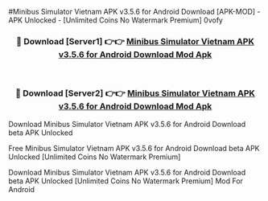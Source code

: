 #Minibus Simulator Vietnam APK v3.5.6 for Android Download [APK-MOD] - APK Unlocked - [Unlimited Coins No Watermark Premium] 0vofy



<div align="center">

<h3>🔴 Download [Server1] 👉👉 <a href="https://momento.my/?title=Minibus_Simulator_Vietnam_APK_v3.5.6_for_Android_Download">Minibus Simulator Vietnam APK v3.5.6 for Android Download Mod Apk</a></h3><br>

<h3>🔴 Download [Server2] 👉👉 <a href="https://momento.my/?title=Minibus_Simulator_Vietnam_APK_v3.5.6_for_Android_Download">Minibus Simulator Vietnam APK v3.5.6 for Android Download Mod Apk</a></h3>
</div>



Download Minibus Simulator Vietnam APK v3.5.6 for Android Download beta APK Unlocked

Free Minibus Simulator Vietnam APK v3.5.6 for Android Download beta APK Unlocked [Unlimited Coins No Watermark Premium]

Download Minibus Simulator Vietnam APK v3.5.6 for Android Download beta APK Unlocked [Unlimited Coins No Watermark Premium] Mod For Android
